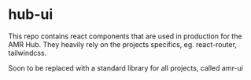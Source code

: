 # hub-ui
This repo contains react components that are used in production for the AMR Hub.
They heavily rely on the projects specifics, eg. react-router, tailwindcss.

Soon to be replaced with a standard library for all projects, called amr-ui
